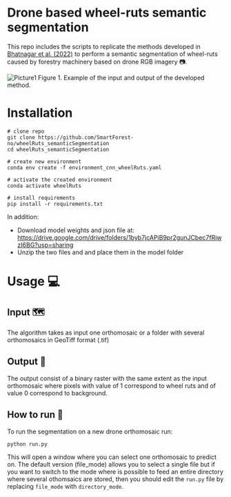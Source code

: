 # Drone based wheel-ruts semantic segmentation

This repo includes the scripts to replicate the methods developed in [Bhatnagar et al. (2022)](https://zenodo.org/record/5746878#.YoeAzKhBxaQ) to perform a semantic segmentation of wheel-ruts caused by forestry machinery based on drone RGB imagery 📷. 

![Picture1](https://user-images.githubusercontent.com/5663984/169524083-197f2a17-fbc9-4b87-b0fb-324217caade5.png)
Figure 1. Example of the input and output of the developed method.

# Installation

```
# clone repo
git clone https://github.com/SmartForest-no/wheelRuts_semanticSegmentation
cd wheelRuts_semanticSegmentation

# create new environment
conda env create -f environment_cnn_wheelRuts.yaml

# activate the created environment
conda activate wheelRuts

# install requirements
pip install -r requirements.txt
```
In addition:
- Download model weights and json file at: https://drive.google.com/drive/folders/1byb7jcAPiB9pr2gunJCbec7fRiwzI6BG?usp=sharing
- Unzip the two files and and place them in the model folder

# Usage 💻
## Input 🗺️ 
The algorithm takes as input one orthomosaic or a folder with several orthomosaics in GeoTiff format (.tif)

## Output 🚜
The output consist of a binary raster with the same extent as the input orthomosaic where pixels with value of 1 correspond to wheel ruts and of value 0 correspond to background.

## How to run 🏃
To run the segmentation on a new drone orthomosaic run:
```
python run.py
```
This will open a window where you can select one orthomosaic to predict on. The default version (file_mode) allows you to select a single file but if you want to switch to the mode where is possible to feed an entire directory where several othomsaics are stored, then you should edit the ```run.py``` file by replacing ```file_mode``` with ```directory_mode```.
